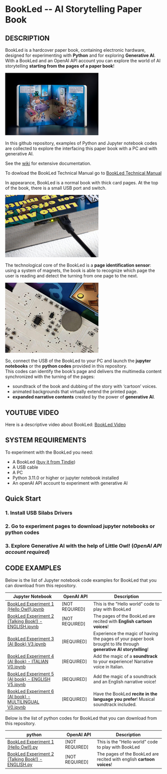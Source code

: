 BookLed -- AI Storytelling Paper Book
====================================

## **DESCRIPTION**
BookLed is a hardcover paper book, containing electronic hardware, designed for experimenting with **Python** and for exploring **Generative AI**. 
With a BookLed and an OpenAI API account you can explore the world of AI storytelling **starting from the pages of a paper book**!

<img src="docs/images/xontontox.jpg" alt="Xontontox is calling home Image" width="300">

In this github repository, examples of Python and Jupyter notebook codes are collected to explore the interfacing this paper book with a PC and with generative AI.

See the [wiki](https://github.com/robotoons/BookLed/wiki) for extensive documentation.

To dowload the BookLed Technical Manual go to [BookLed Technical Manual](https://github.com/robotoons/BookLed/blob/main/docs/BookLed%20technical%20manual%20v1.0.pdf)

In appearance, BookLed is a normal book with thick card pages. 
At the top of the book, there is a small USB port and switch.

<img src="docs/images/usb.jpg" alt="USB Image" width="300">

The technological core of the BookLed  is a **page identification sensor**: using a system of magnets, the book is able to recognize which page the user is reading and detect the turning from one page to the next.

<img src="docs/images/hall_sensor.jpg" alt="Hall sensor Image" width="300">

So, connect the USB of the BookLed to your PC and launch the **jupyter notebooks** or the **python codes** provided in this repository.   
This codes can identify the book’s page and delivers the multimedia content synchronized with the turning of the pages:  

- soundtrack of the book and dubbing of the story with ‘cartoon’ voices.  
- animated backgrounds that virtually extend the printed page.  
- **expanded narrative contents** created by the power of **generative AI**.  

## **YOUTUBE VIDEO**
Here is a descriptive video about BookLed: [BookLed Video](https://youtu.be/s0RE-ibNndk)

## **SYSTEM REQUIREMENTS**
To experiment with the BookLed you need:
  * A BookLed  ([buy it from Tindie](https://www.tindie.com/products/robotoons/bookled/))
  * A USB cable
  * A PC
  * Python 3.11.0 or higher or jupyter notebook installed
  * An openAI API account to experiment with generative AI


## **Quick Start**

### 1. Install USB Silabs Drivers
### 2. Go to experiment pages to download jupyter notebooks or python codes
### 3. Explore Generative AI with the help of Little Owl! (_OpenAI API account required_)



## **CODE EXAMPLES**

Below is the list of Jupyter notebook code examples for BookLed that you can download from this repository.

| Jupyter Notebook                                      | OpenAI API       | Description                                                                                  |
| ----------------------------------------------------- | ---------------- | -------------------------------------------------------------------------------------------- |
| [BookLed Experiment 1 (Hello Owl!).ipynb](https://github.com/robotoons/BookLed/blob/main/codes/jupyter%20notebooks/BookLed%20Experiment%201%20(Hello%20Owl!).ipynb)               | [NOT REQUIRED]   | This is the "Hello world" code to play with BookLed                                          |
| [BookLed Experiment 2 (Talking Book!) - ENGLISH.ipynb](https://github.com/robotoons/BookLed/blob/main/codes/jupyter%20notebooks/BookLed%20Experiment%202%20(Talking%20Book!)%20-%20ENGLISH.ipynb)  | [NOT REQUIRED]   | The pages of the BookLed are recited with **English cartoon voices**!                        |
| [BookLed Experiment 3 (AI Book) V3.ipynb](https://github.com/robotoons/BookLed/blob/main/codes/jupyter%20notebooks/BookLed%20Experiment%203%20(AI%20Book)%20V3.ipynb)               | [REQUIRED]       | Experience the magic of having the pages of your paper book brought to life through **generative AI storytelling**! |
| [BookLed Experiment 4 (AI Book) - ITALIAN V0.ipynb](https://github.com/robotoons/BookLed/blob/main/codes/jupyter%20notebooks/BookLed%20Experiment%204%20(AI%20book)%20-%20ITALIAN%20V0.ipynb)     | [REQUIRED]       | Add the magic of a **soundtrack** to your experience! Narrative voice in Italian.            |
| [BookLed Experiment 5 (AI book) - ENGLISH V5.ipynb](https://github.com/robotoons/BookLed/blob/main/codes/jupyter%20notebooks/BookLed%20Experiment%205%20(AI%20book)%20-%20ENGLISH%20V5.ipynb)     | [REQUIRED]       | Add the magic of a soundtrack and an English narrative voice!                                |
| [BookLed Experiment 6 (AI book) - MULTILINGUAL V0.ipynb](https://github.com/robotoons/BookLed/blob/main/codes/jupyter%20notebooks/BookLed%20Experiment%206%20(AI%20book)%20-%20MULTILINGUAL%20V0.ipynb) | [REQUIRED]       | Have the BookLed **recite in the language you prefer**! Musical soundtrack included.         |



Below is the list of python codes for BookLed that you can download from this repository.

| python            | OpenAI API | Description |
| ----------------- | --------- | ----------- |
| [BookLed Experiment 1 (Hello Owl!).py](https://github.com/robotoons/BookLed/blob/main/codes/python/BookLed%20Experiment%201%20(Hello%20Owl!).py)            | [NOT REQUIRED]    | This is the "Hello world" code to play with BookLed |
| [BookLed Experiment 2 (Talking Book!) - ENGLISH.py](https://github.com/robotoons/BookLed/blob/main/codes/python/BookLed%20Experiment%202%20(Talking%20Book!)%20-%20ENGLISH.py)            | [NOT REQUIRED]    | The pages of the BookLed are recited with english **cartoon voices**! |



